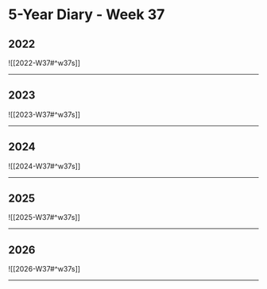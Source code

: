 # 5-Year Diary - Week 37

## 2022
![[2022-W37#^w37s]]

---
## 2023
![[2023-W37#^w37s]]

---
## 2024
![[2024-W37#^w37s]]

---
## 2025
![[2025-W37#^w37s]]

---
## 2026
![[2026-W37#^w37s]]

---
